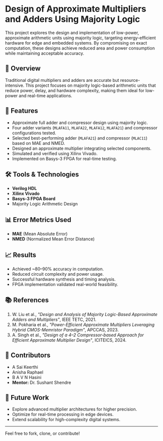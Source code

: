 # Design of Approximate Multipliers and Adders Using Majority Logic

This project explores the design and implementation of low-power, approximate arithmetic units using majority logic, targeting energy-efficient hardware for edge and embedded systems. By compromising on exact computation, these designs achieve reduced area and power consumption while maintaining acceptable accuracy.

## 🧠 Overview

Traditional digital multipliers and adders are accurate but resource-intensive. This project focuses on majority logic-based arithmetic units that reduce power, delay, and hardware complexity, making them ideal for low-power and real-time applications.

## 🔧 Features

- Approximate full adder and compressor design using majority logic.
- Four adder variants (`MLAFA11`, `MLAFA22`, `MLAFA12`, `MLAFA21`) and compressor configurations tested.
- Selected best-performing adder (`MLAFA21`) and compressor (`MLAC11`) based on MAE and NMED.
- Designed an approximate multiplier integrating selected components.
- Simulated and verified using Xilinx Vivado.
- Implemented on Basys-3 FPGA for real-time testing.

## 🛠 Tools & Technologies

- **Verilog HDL**
- **Xilinx Vivado**
- **Basys-3 FPGA Board**
- Majority Logic Arithmetic Design

## 📊 Error Metrics Used

- **MAE** (Mean Absolute Error)
- **NMED** (Normalized Mean Error Distance)

## 📈 Results

- Achieved ~80–90% accuracy in computation.
- Reduced circuit complexity and power usage.
- Successful hardware synthesis and timing analysis.
- FPGA implementation validated real-world feasibility.

## 📚 References

1. W. Liu et al., *"Design and Analysis of Majority Logic-Based Approximate Adders and Multipliers"*, IEEE TETC, 2021.
2. M. Pokharia et al., *"Power-Efficient Approximate Multipliers Leveraging Hybrid CMOS-Memristor Paradigm"*, APCCAS, 2023.
3. A. Singh et al., *"Design of a 4–2 Compressor-based Approach for Efficient Approximate Multiplier Design"*, ICITEICS, 2024.

## 👥 Contributors

- A Sai Keerthi  
- Anisha Raphael  
- B A V N Hasini  
- **Mentor:** Dr. Sushant Shendre

## 📌 Future Work

- Explore advanced multiplier architectures for higher precision.
- Optimize for real-time processing in edge devices.
- Extend scalability for high-complexity digital systems.

---

Feel free to fork, clone, or contribute!

